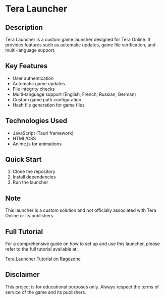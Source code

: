 # Tera Launcher

## Description
Tera Launcher is a custom game launcher designed for Tera Online. It provides features such as automatic updates, game file verification, and multi-language support.

## Key Features
- User authentication
- Automatic game updates
- File integrity checks
- Multi-language support (English, French, Russian, German)
- Custom game path configuration
- Hash file generation for game files

## Technologies Used
- JavaScript (Tauri framework)
- HTML/CSS
- Anime.js for animations

## Quick Start
1. Clone the repository
2. Install dependencies
3. Run the launcher

## Note
This launcher is a custom solution and not officially associated with Tera Online or its publishers.

## Full Tutorial
For a comprehensive guide on how to set up and use this launcher, please refer to the full tutorial available at:

[Tera Launcher Tutorial on Ragezone](https://forum.ragezone.com/threads/teralauncher-100-02-advanced-game-launcher-with-tauri-js.1231496/)

## Disclaimer
This project is for educational purposes only. Always respect the terms of service of the game and its publishers.
